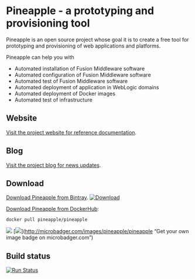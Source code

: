 Pineapple - a prototyping and provisioning tool
============================

Pineapple is an open source project whose goal it is to create a free tool for prototyping and provisioning of web applications and platforms.

Pineapple can help you with
* Automated installation of Fusion Middleware software
* Automated configuration of Fusion Middleware software
* Automated test of Fusion Middleware software
* Automated deployment of application in WebLogic domains
* Automated deployment of Docker images
* Automated test of infrastructure

## Website
[Visit the project website for reference documentation](https://athrane.github.io/pineapple/).

## Blog
[Visit the project blog for news updates](http://pineapplesoftware.blogspot.com/).

## Download

[Download Pineapple from Bintray](https://bintray.com/pineapple/maven/com.alpha.pineapple/). 
[ ![Download](https://api.bintray.com/packages/pineapple/maven/com.alpha.pineapple/images/download.svg) ](https://bintray.com/pineapple/maven/com.alpha.pineapple/_latestVersion)

[Download Pineapple from DockerHub](https://hub.docker.com/r/pineapple/pineapple/):
```
docker pull pineapple/pineapple
```
[![](https://images.microbadger.com/badges/version/pineapple/pineapple.svg)](https://microbadger.com/images/pineapple/pineapple "Get your own version badge on microbadger.com") 
[![](https://images.microbadger.com/badges/image/pineapple/pineapple.svg)](http://microbadger.com/images/pineapple/pineapple “Get your own image badge on microbadger.com”)

## Build status

[![Run Status](https://api.shippable.com/projects/587cc4c52f36a111000d1ba1/badge?branch=master)](https://app.shippable.com/github/athrane/pineapple)
